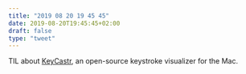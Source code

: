 ```yaml
---
title: "2019 08 20 19 45 45"
date: 2019-08-20T19:45:45+02:00
draft: false
type: "tweet"
---
```

TIL about [KeyCastr](https://github.com/keycastr/keycastr/blob/master/README.md), an open-source keystroke visualizer for the Mac.
